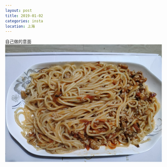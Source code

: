 ```yaml
---
layout: post
title: 2019-01-02
categories: insta
location: 上海
---
```

自己做的意面
![意面](/assets/images/tweets/20190102_1.jpg)